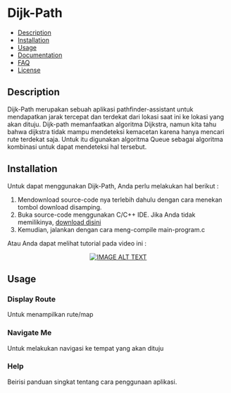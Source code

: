 # Dijk-Path

* [Description](#description)
* [Installation](#installation)
* [Usage](#usage)
* [Documentation](#documentation)
* [FAQ](#faq)
* [License](#license)

## Description

Dijk-Path merupakan sebuah aplikasi pathfinder-assistant untuk mendapatkan jarak tercepat dan terdekat dari lokasi saat ini ke lokasi yang akan dituju. Dijk-path memanfaatkan algoritma Dijkstra, namun kita tahu bahwa dijkstra tidak mampu mendeteksi kemacetan karena hanya mencari rute terdekat saja. Untuk itu digunakan algoritma Queue sebagai algoritma kombinasi untuk dapat mendeteksi hal tersebut.


## Installation

Untuk dapat menggunakan Dijk-Path, Anda perlu melakukan hal berikut :
1. Mendownload source-code nya terlebih dahulu dengan cara menekan tombol download disamping.
2. Buka source-code menggunakan C/C++ IDE. Jika Anda tidak memilikinya, [download disini](https://sourceforge.net/projects/orwelldevcpp/files/latest/download)
3. Kemudian, jalankan dengan cara meng-compile main-program.c

Atau Anda dapat melihat tutorial pada video ini : 

<div align="center">
  <a href="https://www.youtube.com/watch?v=_oUoNSitC9w"><img src="https://img.youtube.com/vi/_oUoNSitC9w/0.jpg" alt="IMAGE ALT TEXT">
  </a>
</div>

## Usage
### Display Route 
Untuk menampilkan rute/map
### Navigate Me
Untuk melakukan navigasi ke tempat yang akan dituju
### Help
Beirisi panduan singkat tentang cara penggunaan aplikasi.

